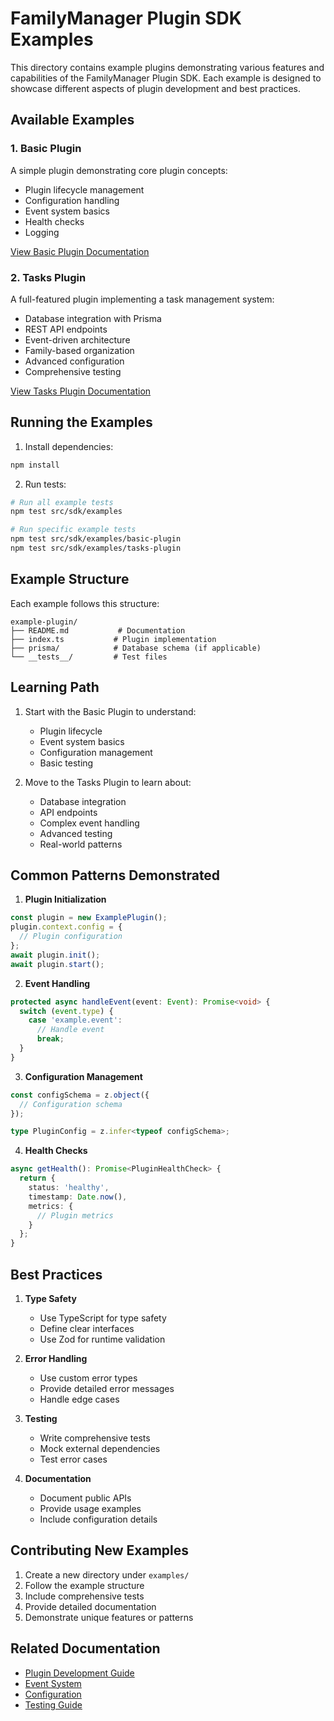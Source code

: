 # FamilyManager Plugin SDK Examples

This directory contains example plugins demonstrating various features and capabilities of the FamilyManager Plugin SDK. Each example is designed to showcase different aspects of plugin development and best practices.

## Available Examples

### 1. Basic Plugin
A simple plugin demonstrating core plugin concepts:
- Plugin lifecycle management
- Configuration handling
- Event system basics
- Health checks
- Logging

[View Basic Plugin Documentation](./basic-plugin/README.md)

### 2. Tasks Plugin
A full-featured plugin implementing a task management system:
- Database integration with Prisma
- REST API endpoints
- Event-driven architecture
- Family-based organization
- Advanced configuration
- Comprehensive testing

[View Tasks Plugin Documentation](./tasks-plugin/README.md)

## Running the Examples

1. Install dependencies:
```bash
npm install
```

2. Run tests:
```bash
# Run all example tests
npm test src/sdk/examples

# Run specific example tests
npm test src/sdk/examples/basic-plugin
npm test src/sdk/examples/tasks-plugin
```

## Example Structure

Each example follows this structure:
```
example-plugin/
├── README.md           # Documentation
├── index.ts           # Plugin implementation
├── prisma/            # Database schema (if applicable)
└── __tests__/         # Test files
```

## Learning Path

1. Start with the Basic Plugin to understand:
   - Plugin lifecycle
   - Event system basics
   - Configuration management
   - Basic testing

2. Move to the Tasks Plugin to learn about:
   - Database integration
   - API endpoints
   - Complex event handling
   - Advanced testing
   - Real-world patterns

## Common Patterns Demonstrated

1. **Plugin Initialization**
```typescript
const plugin = new ExamplePlugin();
plugin.context.config = {
  // Plugin configuration
};
await plugin.init();
await plugin.start();
```

2. **Event Handling**
```typescript
protected async handleEvent(event: Event): Promise<void> {
  switch (event.type) {
    case 'example.event':
      // Handle event
      break;
  }
}
```

3. **Configuration Management**
```typescript
const configSchema = z.object({
  // Configuration schema
});

type PluginConfig = z.infer<typeof configSchema>;
```

4. **Health Checks**
```typescript
async getHealth(): Promise<PluginHealthCheck> {
  return {
    status: 'healthy',
    timestamp: Date.now(),
    metrics: {
      // Plugin metrics
    }
  };
}
```

## Best Practices

1. **Type Safety**
   - Use TypeScript for type safety
   - Define clear interfaces
   - Use Zod for runtime validation

2. **Error Handling**
   - Use custom error types
   - Provide detailed error messages
   - Handle edge cases

3. **Testing**
   - Write comprehensive tests
   - Mock external dependencies
   - Test error cases

4. **Documentation**
   - Document public APIs
   - Provide usage examples
   - Include configuration details

## Contributing New Examples

1. Create a new directory under `examples/`
2. Follow the example structure
3. Include comprehensive tests
4. Provide detailed documentation
5. Demonstrate unique features or patterns

## Related Documentation

- [Plugin Development Guide](../docs/plugin-development.md)
- [Event System](../docs/event-system.md)
- [Configuration](../docs/configuration.md)
- [Testing Guide](../docs/testing.md)

